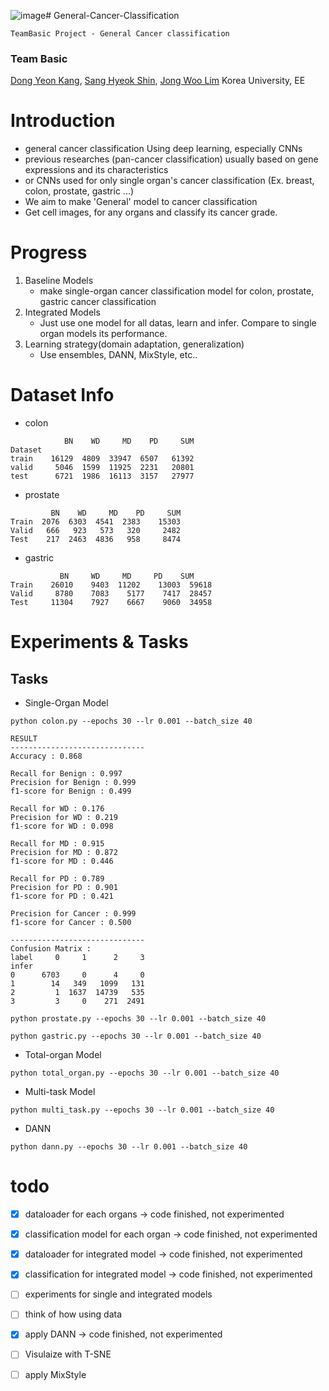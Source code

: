 ![image](https://github.com/teambasicEE/General-Cancer-Classification/assets/139537627/aa9ab301-63f1-49ae-bdeb-87243b853852)# General-Cancer-Classification
```
TeamBasic Project - General Cancer classification
```

### Team Basic
[Dong Yeon Kang](https://github.com/Dong-Yeon-Kang), [Sang Hyeok Shin](https://github.com/SSH0515), [Jong Woo Lim](https://github.com/imngooh) Korea University, EE
 
# Introduction
- general cancer classification Using deep learning, especially CNNs
- previous researches (pan-cancer classification) usually based on gene expressions and its characteristics
- or CNNs used for only single organ's cancer classification (Ex. breast, colon, prostate, gastric ...)
- We aim to make 'General' model to cancer classification
- Get cell images, for any organs and classify its cancer grade.

# Progress
1. Baseline Models
   - make single-organ cancer classification model for colon, prostate, gastric cancer classification
2. Integrated Models
   - Just use one model for all datas, learn and infer. Compare to single organ models its performance. 
3. Learning strategy(domain adaptation, generalization)
   - Use ensembles, DANN, MixStyle, etc..

# Dataset Info
- colon
```angular2html
            BN    WD     MD    PD     SUM
Dataset                          
train    16129  4809  33947  6507   61392
valid     5046  1599  11925  2231   20801
test      6721  1986  16113  3157   27977
```
- prostate
```angular2html
         BN    WD     MD    PD     SUM
Train  2076  6303  4541  2383    15303
Valid   666   923   573   320     2482
Test    217  2463  4836   958     8474
```
- gastric
```angular2html
           BN     WD     MD     PD    SUM
Train    26010	  9403  11202	 13003  59618
Valid     8780	  7083	  5177	  7417  28457
Test     11304	  7927	  6667	  9060  34958
```

# Experiments & Tasks
## Tasks
- Single-Organ Model
```
python colon.py --epochs 30 --lr 0.001 --batch_size 40

RESULT
------------------------------
Accuracy : 0.868         
                         
Recall for Benign : 0.997
Precision for Benign : 0.999
f1-score for Benign : 0.499

Recall for WD : 0.176
Precision for WD : 0.219
f1-score for WD : 0.098

Recall for MD : 0.915
Precision for MD : 0.872
f1-score for MD : 0.446

Recall for PD : 0.789
Precision for PD : 0.901
f1-score for PD : 0.421

Precision for Cancer : 0.999
f1-score for Cancer : 0.500

------------------------------
Confusion Matrix :
label     0     1      2     3
infer
0      6703     0      4     0
1        14   349   1099   131
2         1  1637  14739   535
3         3     0    271  2491
```
```
python prostate.py --epochs 30 --lr 0.001 --batch_size 40
```
```
python gastric.py --epochs 30 --lr 0.001 --batch_size 40
```
- Total-organ Model
```
python total_organ.py --epochs 30 --lr 0.001 --batch_size 40
```
- Multi-task Model
```
python multi_task.py --epochs 30 --lr 0.001 --batch_size 40
```
- DANN
```
python dann.py --epochs 30 --lr 0.001 --batch_size 40
```


# todo
- [x]  dataloader for each organs -> code finished, not experimented
- [x] classification model for each organ -> code finished, not experimented
- [x] dataloader for integrated model -> code finished, not experimented
- [x] classification for integrated model -> code finished, not experimented
- [ ] experiments for single and integrated models
- [ ] think of how using data
- [x] apply DANN -> code finished, not experimented
- [ ] Visulaize with T-SNE
- [ ] apply MixStyle

